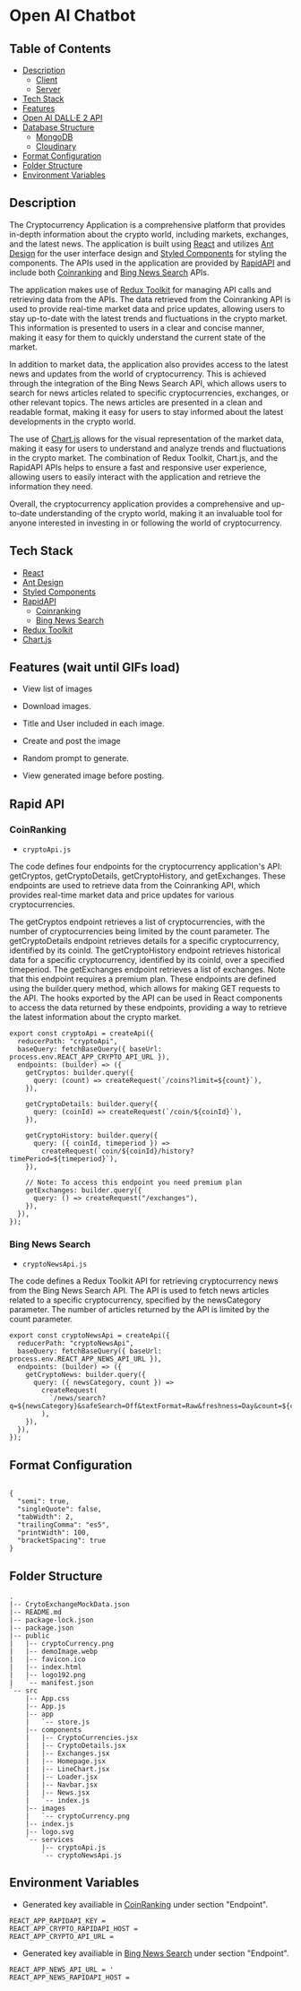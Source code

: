 # Open AI Chatbot

## Table of Contents

- [Description](#description)
    - [Client](#client)
    - [Server](#server)
- [Tech Stack](#tech-stack)
- [Features](#features-wait-until-gifs-load)
- [Open AI DALL·E 2 API](#open-ai-dall-e-2-api)
- [Database Structure](#database-structure)
    - [MongoDB](#mongodb)
    - [Cloudinary](#cloudinary)
- [Format Configuration](#format-configuration)
- [Folder Structure](#folder-structure)
- [Environment Variables](#environment-variables)

## Description

The Cryptocurrency Application is a comprehensive platform that provides in-depth information about the crypto world, including markets, exchanges, and the latest news. The application is built using [React](https://reactjs.org) and utilizes [Ant Design](https://ant.design) for the user interface design and [Styled Components](https://styled-components.com) for styling the components. The APIs used in the application are provided by [RapidAPI](https://rapidapi.com) and include both [Coinranking](https://rapidapi.com/CoinRanking/api/CoinRanking) and [Bing News Search](https://rapidapi.com/Bing/api/BingNewsSearch) APIs.

The application makes use of [Redux Toolkit](https://redux-toolkit.js.org) for managing API calls and retrieving data from the APIs. The data retrieved from the Coinranking API is used to provide real-time market data and price updates, allowing users to stay up-to-date with the latest trends and fluctuations in the crypto market. This information is presented to users in a clear and concise manner, making it easy for them to quickly understand the current state of the market.

In addition to market data, the application also provides access to the latest news and updates from the world of cryptocurrency. This is achieved through the integration of the Bing News Search API, which allows users to search for news articles related to specific cryptocurrencies, exchanges, or other relevant topics. The news articles are presented in a clean and readable format, making it easy for users to stay informed about the latest developments in the crypto world.

The use of [Chart.js](https://www.chartjs.org) allows for the visual representation of the market data, making it easy for users to understand and analyze trends and fluctuations in the crypto market. The combination of Redux Toolkit, Chart.js, and the RapidAPI APIs helps to ensure a fast and responsive user experience, allowing users to easily interact with the application and retrieve the information they need.

Overall, the cryptocurrency application provides a comprehensive and up-to-date understanding of the crypto world, making it an invaluable tool for anyone interested in investing in or following the world of cryptocurrency.



## Tech Stack

- [React](https://reactjs.org)
- [Ant Design](https://ant.design)
- [Styled Components](https://styled-components.com)
- [RapidAPI](https://rapidapi.com) 
    - [Coinranking](https://rapidapi.com/CoinRanking/api/CoinRanking)
    - [Bing News Search](https://rapidapi.com/Bing/api/BingNewsSearch)
- [Redux Toolkit](https://redux-toolkit.js.org)
- [Chart.js](https://www.chartjs.org)


## Features (wait until GIFs load)

- View list of images


- Download images.


- Title and User included in each image.


- Create and post the image


- Random prompt to generate.


- View generated image before posting. 


## Rapid API

### CoinRanking

- `cryptoApi.js`

The code defines four endpoints for the cryptocurrency application's API: getCryptos, getCryptoDetails, getCryptoHistory, and getExchanges. These endpoints are used to retrieve data from the Coinranking API, which provides real-time market data and price updates for various cryptocurrencies.

The getCryptos endpoint retrieves a list of cryptocurrencies, with the number of cryptocurrencies being limited by the count parameter.
The getCryptoDetails endpoint retrieves details for a specific cryptocurrency, identified by its coinId.
The getCryptoHistory endpoint retrieves historical data for a specific cryptocurrency, identified by its coinId, over a specified timeperiod.
The getExchanges endpoint retrieves a list of exchanges. Note that this endpoint requires a premium plan.
These endpoints are defined using the builder.query method, which allows for making GET requests to the API. The hooks exported by the API can be used in React components to access the data returned by these endpoints, providing a way to retrieve the latest information about the crypto market.

```
export const cryptoApi = createApi({
  reducerPath: "cryptoApi",
  baseQuery: fetchBaseQuery({ baseUrl: process.env.REACT_APP_CRYPTO_API_URL }),
  endpoints: (builder) => ({
    getCryptos: builder.query({
      query: (count) => createRequest(`/coins?limit=${count}`),
    }),

    getCryptoDetails: builder.query({
      query: (coinId) => createRequest(`/coin/${coinId}`),
    }),

    getCryptoHistory: builder.query({
      query: ({ coinId, timeperiod }) =>
        createRequest(`coin/${coinId}/history?timePeriod=${timeperiod}`),
    }),

    // Note: To access this endpoint you need premium plan
    getExchanges: builder.query({
      query: () => createRequest("/exchanges"),
    }),
  }),
});

```

### Bing News Search

- `cryptoNewsApi.js`

The code defines a Redux Toolkit API for retrieving cryptocurrency news from the Bing News Search API. The API is used to fetch news articles related to a specific cryptocurrency, specified by the newsCategory parameter. The number of articles returned by the API is limited by the count parameter.

```
export const cryptoNewsApi = createApi({
  reducerPath: "cryptoNewsApi",
  baseQuery: fetchBaseQuery({ baseUrl: process.env.REACT_APP_NEWS_API_URL }),
  endpoints: (builder) => ({
    getCryptoNews: builder.query({
      query: ({ newsCategory, count }) =>
        createRequest(
          `/news/search?q=${newsCategory}&safeSearch=Off&textFormat=Raw&freshness=Day&count=${count}`
        ),
    }),
  }),
});

```


## Format Configuration
```

{
  "semi": true,
  "singleQuote": false,
  "tabWidth": 2,
  "trailingComma": "es5",
  "printWidth": 100,
  "bracketSpacing": true
}

```

## Folder Structure
```
.
|-- CrytoExchangeMockData.json
|-- README.md
|-- package-lock.json
|-- package.json
|-- public
|   |-- cryptoCurrency.png    
|   |-- demoImage.webp        
|   |-- favicon.ico
|   |-- index.html
|   |-- logo192.png
|   `-- manifest.json
`-- src
    |-- App.css
    |-- App.js 
    |-- app
    |   `-- store.js
    |-- components
    |   |-- CryptoCurrencies.jsx
    |   |-- CryptoDetails.jsx
    |   |-- Exchanges.jsx
    |   |-- Homepage.jsx
    |   |-- LineChart.jsx
    |   |-- Loader.jsx
    |   |-- Navbar.jsx
    |   |-- News.jsx
    |   `-- index.js
    |-- images
    |   `-- cryptoCurrency.png
    |-- index.js
    |-- logo.svg
    `-- services
        |-- cryptoApi.js
        `-- cryptoNewsApi.js

```

## Environment Variables

- Generated key availiable in [CoinRanking](https://rapidapi.com/Coinranking/api/coinranking1) under section "Endpoint".
```
REACT_APP_RAPIDAPI_KEY = 
REACT_APP_CRYPTO_RAPIDAPI_HOST =
REACT_APP_CRYPTO_API_URL = 
```

- Generated key availiable in [Bing News Search](https://rapidapi.com/microsoft-azure-org-microsoft-cognitive-services/api/bing-news-search1) under section "Endpoint".
```
REACT_APP_NEWS_API_URL = '
REACT_APP_NEWS_RAPIDAPI_HOST = 
```




